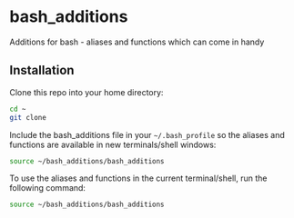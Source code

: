 # bash_additions
Additions for bash - aliases and functions which can come in handy

## Installation
Clone this repo into your home directory: 
```bash
cd ~
git clone 
```

Include the bash_additions file in your `~/.bash_profile` so the aliases and functions are available in new terminals/shell windows: 
```bash 
source ~/bash_additions/bash_additions 
```

To use the aliases and functions in the current terminal/shell, run the following command: 
```bash 
source ~/bash_additions/bash_additions 
```

